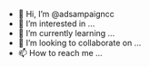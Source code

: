 - 👋 Hi, I’m @adsampaigncc
- 👀 I’m interested in ...
- 🌱 I’m currently learning ...
- 💞️ I’m looking to collaborate on ...
- 📫 How to reach me ...

<!---
adsampaigncc/adsampaigncc is a ✨ special ✨ repository because its `README.md` (this file) appears on your GitHub profile.
You can click the Preview link to take a look at your changes.
--->
